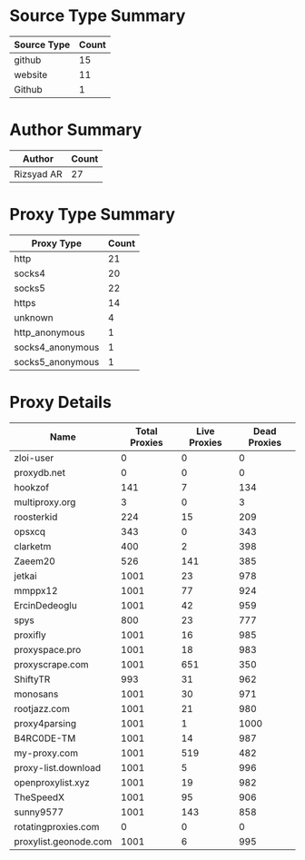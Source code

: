 # Source Type Summary

| Source Type | Count |
|-------------|-------|
| github | 15 |
| website | 11 |
| Github | 1 |


# Author Summary

| Author | Count |
|--------|-------|
| Rizsyad AR | 27 |


# Proxy Type Summary

| Proxy Type | Count |
|------------|-------|
| http | 21 |
| socks4 | 20 |
| socks5 | 22 |
| https | 14 |
| unknown | 4 |
| http_anonymous | 1 |
| socks4_anonymous | 1 |
| socks5_anonymous | 1 |


# Proxy Details

| Name | Total Proxies | Live Proxies | Dead Proxies |
|------|---------------|--------------|---------------|
| zloi-user | 0 | 0 | 0 |
| proxydb.net | 0 | 0 | 0 |
| hookzof | 141 | 7 | 134 |
| multiproxy.org | 3 | 0 | 3 |
| roosterkid | 224 | 15 | 209 |
| opsxcq | 343 | 0 | 343 |
| clarketm | 400 | 2 | 398 |
| Zaeem20 | 526 | 141 | 385 |
| jetkai | 1001 | 23 | 978 |
| mmppx12 | 1001 | 77 | 924 |
| ErcinDedeoglu | 1001 | 42 | 959 |
| spys | 800 | 23 | 777 |
| proxifly | 1001 | 16 | 985 |
| proxyspace.pro | 1001 | 18 | 983 |
| proxyscrape.com | 1001 | 651 | 350 |
| ShiftyTR | 993 | 31 | 962 |
| monosans | 1001 | 30 | 971 |
| rootjazz.com | 1001 | 21 | 980 |
| proxy4parsing | 1001 | 1 | 1000 |
| B4RC0DE-TM | 1001 | 14 | 987 |
| my-proxy.com | 1001 | 519 | 482 |
| proxy-list.download | 1001 | 5 | 996 |
| openproxylist.xyz | 1001 | 19 | 982 |
| TheSpeedX | 1001 | 95 | 906 |
| sunny9577 | 1001 | 143 | 858 |
| rotatingproxies.com | 0 | 0 | 0 |
| proxylist.geonode.com | 1001 | 6 | 995 |
